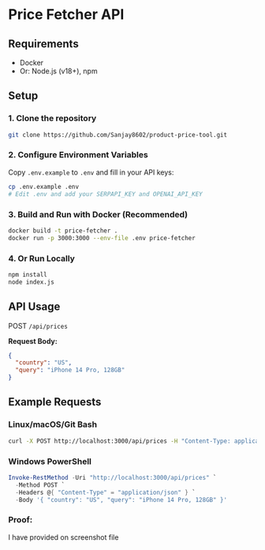 # Price Fetcher API

## Requirements

- Docker 
- Or: Node.js (v18+), npm

## Setup

### 1. Clone the repository

```sh
git clone https://github.com/Sanjay8602/product-price-tool.git
```

### 2. Configure Environment Variables

Copy `.env.example` to `.env` and fill in your API keys:

```sh
cp .env.example .env
# Edit .env and add your SERPAPI_KEY and OPENAI_API_KEY
```

### 3. Build and Run with Docker (Recommended)

```sh
docker build -t price-fetcher .
docker run -p 3000:3000 --env-file .env price-fetcher
```

### 4. Or Run Locally

```sh
npm install
node index.js
```

## API Usage

POST `/api/prices`

**Request Body:**
```json
{
  "country": "US",
  "query": "iPhone 14 Pro, 128GB"
}
```

## Example Requests

### Linux/macOS/Git Bash

```sh
curl -X POST http://localhost:3000/api/prices -H "Content-Type: application/json" -d '{"country": "US", "query": "iPhone 14 Pro, 128GB"}'
```

### Windows PowerShell

```powershell
Invoke-RestMethod -Uri "http://localhost:3000/api/prices" `
  -Method POST `
  -Headers @{ "Content-Type" = "application/json" } `
  -Body '{ "country": "US", "query": "iPhone 14 Pro, 128GB" }'
```


### Proof:
I have provided on screenshot file
